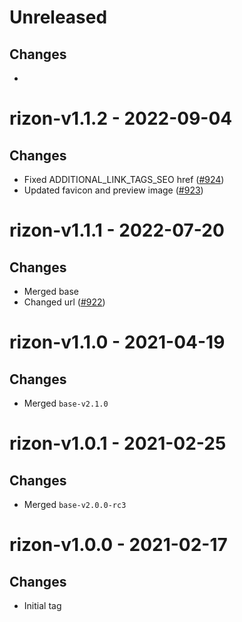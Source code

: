 # Unreleased

## Changes
- 

# rizon-v1.1.2 - 2022-09-04

## Changes
- Fixed ADDITIONAL_LINK_TAGS_SEO href ([\#924](https://github.com/forbole/big-dipper-2.0-cosmos/issues/924))
- Updated favicon and preview image ([\#923](https://github.com/forbole/big-dipper-2.0-cosmos/issues/923))

# rizon-v1.1.1 - 2022-07-20

## Changes
- Merged base
- Changed url ([\#922](https://github.com/forbole/big-dipper-2.0-cosmos/issues/922))

# rizon-v1.1.0 - 2021-04-19

## Changes
- Merged `base-v2.1.0`

# rizon-v1.0.1 - 2021-02-25

## Changes
- Merged `base-v2.0.0-rc3`

# rizon-v1.0.0 - 2021-02-17

## Changes
- Initial tag
